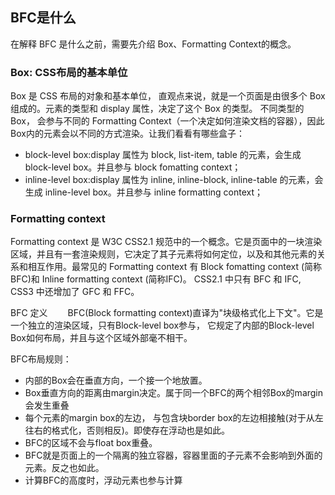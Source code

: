 ## BFC是什么
在解释 BFC 是什么之前，需要先介绍 Box、Formatting Context的概念。

### Box: CSS布局的基本单位
Box 是 CSS 布局的对象和基本单位， 直观点来说，就是一个页面是由很多个 Box 组成的。元素的类型和 display 属性，决定了这个 Box 的类型。 不同类型的 Box， 会参与不同的 Formatting Context（一个决定如何渲染文档的容器），因此Box内的元素会以不同的方式渲染。让我们看看有哪些盒子：
  - block-level box:display 属性为 block, list-item, table 的元素，会生成 block-level box。并且参与 block fomatting context；
  - inline-level box:display 属性为 inline, inline-block, inline-table 的元素，会生成 inline-level box。并且参与 inline formatting context；

### Formatting context
Formatting context 是 W3C CSS2.1 规范中的一个概念。它是页面中的一块渲染区域，并且有一套渲染规则，它决定了其子元素将如何定位，以及和其他元素的关系和相互作用。最常见的 Formatting context 有 Block fomatting context (简称BFC)和 Inline formatting context (简称IFC)。
CSS2.1 中只有 BFC 和 IFC, CSS3 中还增加了 GFC 和 FFC。

BFC 定义
　　BFC(Block formatting context)直译为"块级格式化上下文"。它是一个独立的渲染区域，只有Block-level box参与， 它规定了内部的Block-level Box如何布局，并且与这个区域外部毫不相干。

BFC布局规则：
  - 内部的Box会在垂直方向，一个接一个地放置。
  - Box垂直方向的距离由margin决定。属于同一个BFC的两个相邻Box的margin会发生重叠
  - 每个元素的margin box的左边， 与包含块border box的左边相接触(对于从左往右的格式化，否则相反)。即使存在浮动也是如此。
  - BFC的区域不会与float box重叠。
  - BFC就是页面上的一个隔离的独立容器，容器里面的子元素不会影响到外面的元素。反之也如此。
  - 计算BFC的高度时，浮动元素也参与计算
